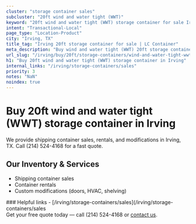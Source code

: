```yaml
---
cluster: "storage container sales"
subcluster: "20ft wind and water tight (WWT)"
keyword: "20ft wind and water tight (WWT) storage container for sale Irving, TX"
intent: "Transactional-Local"
page_type: "Location-Product"
city: "Irving, TX"
title_tag: "Irving 20ft storage container for sale | LC Container"
meta_description: "Buy wind and water tight (WWT) 20ft storage container sale with local delivery in Irving, TX. LC Container — local Since 2003. Request a fast quote today."
url_slug: "/irving/buy/20ft/storage-containers/wind-and-water-tight-wwt"
h1: "Buy 20ft wind and water tight (WWT) storage container in Irving"
internal_links: "/irving/storage-containers/sales"
priority: 3
notes: "NaN"
noindex: true
---
```


# Buy 20ft wind and water tight (WWT) storage container in Irving

We provide shipping container sales, rentals, and modifications in Irving, TX. Call (214) 524-4168 for a fast quote.

## Our Inventory & Services
- Shipping container sales
- Container rentals
- Custom modifications (doors, HVAC, shelving)

<div data-section="internal-links">
### Helpful links
- [/irving/storage-containers/sales](/irving/storage-containers/sales
</div>

<div data-section="cta">
Get your free quote today — call (214) 524-4168 or <a href="/contact">contact us</a>.
</div>

<script type="application/ld+json">{"@context":"https://schema.org","@type":"FAQPage","mainEntity":[{"@type":"Question","name":"How much does delivery cost in Irving, TX?","acceptedAnswer":{"@type":"Answer","text":"Delivery costs vary by distance and container size. Most deliveries in Irving, TX range from $150-$300. Call (214) 524-4168 for an exact quote based on your specific location."}},{"@type":"Question","name":"Do you offer financing or payment plans?","acceptedAnswer":{"@type":"Answer","text":"We accept major credit cards, checks, and can discuss commercial terms for bulk purchases. Call (214) 524-4168 to discuss options."}},{"@type":"Question","name":"Can you customize containers in Irving, TX?","acceptedAnswer":{"@type":"Answer","text":"Yes — we perform modifications like doors, HVAC, insulation, and shelving. Request a custom quote at (214) 524-4168 or via our contact form."}}]}</script>
